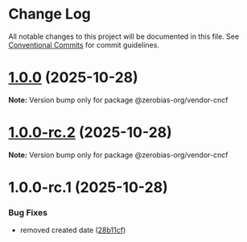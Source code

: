 # Change Log

All notable changes to this project will be documented in this file.
See [Conventional Commits](https://conventionalcommits.org) for commit guidelines.

# [1.0.0](https://github.com/zerobias-org/vendor/compare/@zerobias-org/vendor-cncf@1.0.0-rc.2...@zerobias-org/vendor-cncf@1.0.0) (2025-10-28)

**Note:** Version bump only for package @zerobias-org/vendor-cncf





# [1.0.0-rc.2](https://github.com/zerobias-org/vendor/compare/@zerobias-org/vendor-cncf@1.0.0-rc.1...@zerobias-org/vendor-cncf@1.0.0-rc.2) (2025-10-28)

**Note:** Version bump only for package @zerobias-org/vendor-cncf





# 1.0.0-rc.1 (2025-10-28)


### Bug Fixes

* removed created date ([28b11cf](https://github.com/zerobias-org/vendor/commit/28b11cf2563e9cdadd4b1dc83edd60d2fcd01df0))
